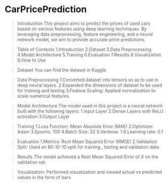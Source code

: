 # CarPricePrediction
> Introduction
This project aims to predict the prices of used cars based on various features using deep learning techniques. By leveraging data preprocessing, feature engineering, and a neural network model, we aim to provide accurate price predictions.

> Table of Contents
1.Introduction
2.Dataset
3.Data Preprocessing
4.Model Architecture
5.Training
6.Evaluation
7.Results
8.Visualization
8.How to Use

> Dataset
You can find the dataset in Kaggle

> Data Preprocessing
1.Converted dataset into tensors so as to use in deep neural layers.
2.Expanded the dimensions of dataset to be used for training and testing
3.Feature Scaling: Applied normalization to scale numerical features.


> Model Architecture
The model used in this project is a neural network built with the following layers:
1.Input Layer
2.Dense Layers with ReLU activation
3.Output Layer

> Training
1.Loss Function: Mean Absolute Error (MAE)
2.Optimizer: Adam
3.Epochs: 100
4.Batch Size: 32
5.Verbose: 1
6.Learning rate: 0.1

> Evaluation
1.Metrics: Root Mean Squared Error (RMSE)
2.Validation Split: Used an 80-10-10 split for training , testing and validation data

>Results
The model achieved a Root Mean Squared Error of X on the validation set.

>Visualization:
Performed visualization and viewed actual vs predicted values in the form of bars

